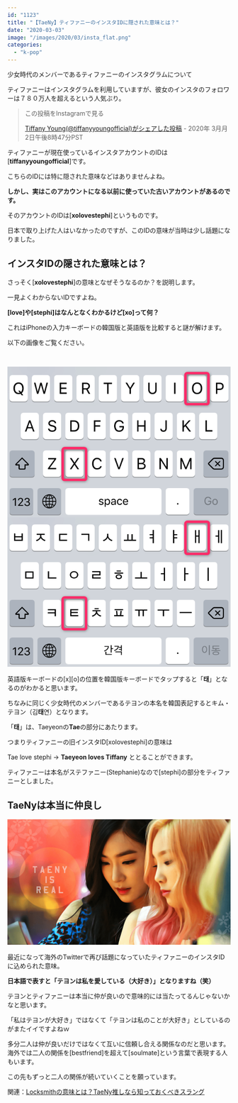 ```yaml
---
id: "1123"
title: "【TaeNy】ティファニーのインスタIDに隠された意味とは？"
date: "2020-03-03"
image: "/images/2020/03/insta_flat.png"
categories: 
  - "k-pop"
---
```


少女時代のメンバーであるティファニーのインスタグラムについて

ティファニーはインスタグラムを利用していますが、彼女のインスタのフォロワーは７８０万人を超えるという人気ぶり。

> この投稿をInstagramで見る
> 
> [Tiffany Young(@tiffanyyoungofficial)がシェアした投稿](https://www.instagram.com/p/B9QjU7DHYhY/?utm_source=ig_embed&utm_campaign=loading) - 2020年 3月月2日午後8時47分PST

<script async src="//www.instagram.com/embed.js"></script>

ティファニーが現在使っているインスタアカウントのIDは\[**tiffanyyoungofficial**\]です。

こちらのIDには特に隠された意味などはありませんよね。

**しかし、実はこのアカウントになる以前に使っていた古いアカウントがあるのです。**

そのアカウントのIDは\[**xolovestephi**\]というものです。

日本で取り上げた人はいなかったのですが、このIDの意味が当時は少し話題になりました。

## インスタIDの隠された意味とは？

さっそく\[**xolovestephi**\]の意味となぜそうなるのか？を説明します。

一見よくわからないIDですよね。

**\[love\]や\[stephi\]はなんとなくわかるけど\[xo\]って何？**

これはiPhoneの入力キーボードの韓国版と英語版を比較すると謎が解けます。

以下の画像をご覧ください。

 

![](/images/2020/03/iOSkb_kr_en.png)

英語版キーボードの\[x\]\[o\]の位置を韓国版キーボードでタップすると「**태**」となるのがわかると思います。

ちなみに同じく少女時代のメンバーであるテヨンの本名を韓国表記するとキム・テヨン（김**태**연）となります。

「**태**」は、Taeyeonの**Tae**の部分にあたります。

つまりティファニーの旧インスタID\[xolovestephi\]の意味は

Tae love stephi → **Taeyeon loves Tiffany** ととることができます。

ティファニーは本名がステファニー(Stephanie)なので\[stephi\]の部分をティファニーとしました。

## TaeNyは本当に仲良し

![](/images/2020/02/TaeNy_is_Real.png)

最近になって海外のTwitterで再び話題になっていたティファニーのインスタIDに込められた意味。

**日本語で表すと「テヨンは私を愛している（大好き）」となりますね（笑）**

テヨンとティファニーは本当に仲が良いので意味的には当たってるんじゃないかなと思います。

「私はテヨンが大好き」ではなくて「テヨンは私のことが大好き」としているのがまたイイですよねｗ

多分二人は仲が良いだけではなくて互いに信頼し合える関係なのだと思います。海外では二人の関係を\[bestfriend\]を超えて\[soulmate\]という言葉で表現する人もいます。

この先もずっと二人の関係が続いていくことを願っています。

関連：[Locksmithの意味とは？TaeNy推しなら知っておくべきスラング](https://tialight.com/907?old=https://tialight.com/?p=907)

